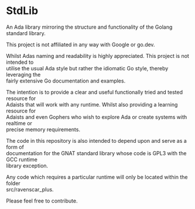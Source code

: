 # StdLib
An Ada library mirroring the structure and functionality of the Golang standard library.

This project is not affiliated in any way with Google or go.dev.

Whilst Adas naming and readability is highly appreciated. This project is not intended to  
utilise the usual Ada style but rather the idiomatic Go style, thereby leveraging the  
fairly extensive Go documentation and examples.

The intention is to provide a clear and useful functionally tried and tested resource for  
Adaists that will work with any runtime. Whilst also providing a learning resource for  
Adaists and even Gophers who wish to explore Ada or create systems with realtime or  
precise memory requirements.

The code in this repository is also intended to depend upon and serve as a form of  
documentation for the GNAT standard library whose code is GPL3 with the GCC runtime  
library exception.

Any code which requires a particular runtime will only be located within the folder  
src/ravenscar_plus. 

Please feel free to contribute.
